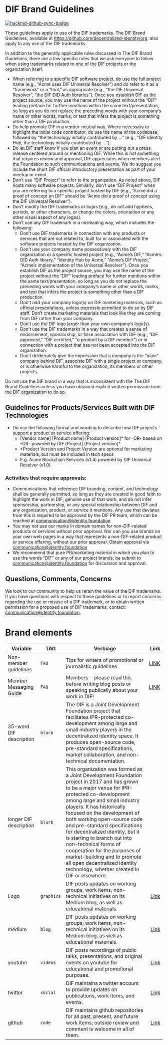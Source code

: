 # DIF Brand Guidelines

[![hackmd-github-sync-badge](https://hackmd.io/MckRh3neR5ON93yJvdkQaQ/badge)](https://hackmd.io/MckRh3neR5ON93yJvdkQaQ)




These guidelines apply to use of the DIF trademarks.  The DIF Brand Guidelines, available at https://github.com/decentralized-identity/org, also apply to any use of the DIF trademarks.

In addition to the generally applicable rules discussed in The DIF Brand Guidelines, there are a few specific rules that we ask everyone to follow when using trademarks related to one of the DIF projects or the organization itself.

* When referring to a specific DIF software project, do use the full project name (e.g., “Acme uses DIF Universal Resolver”) and do refer to it as a “framework” or a “tool,” as appropriate (e.g., “the DIF Universal Resolver”, “the DIF DID Auth libraries”). Once you establish DIF as the project source, you may use the name of the project without the “DIF” leading preface for further mentions within the same text/presentation, so long as you do not replace the preceding words with your company’s name or other words, marks, or text that infers the project is something other than a DIF production.
* Do help promote DIF in a vendor-neutral way.  Where necessary to highlight the initial code contributor, do use the name of the codebase followed by “the technology initially contributed by …” (e.g., “DIF Identity Hub, the technology initially contributed by …”).
* Do let DIF staff know if you plan an event or are putting out a press release centered around or mentioning DIF. While this is not something that requires review and approval, DIF appreciates when members alert the Foundation to such communications and events. We do suggest you include the short DIF official introductory presentation as part of your meetup or event.
* Don’t use “DIF Project” to refer to the organization.  As noted above, DIF hosts many software projects.  Similarly, don’t use “DIF Project” when you are referring to a specific project hosted by DIF (e.g., “Acme did a proof of concept on DIF” should be “Acme did a proof of concept using the DIF Universal Resolver”).
* Don’t modify the DIF trademarks or logos (e.g., do not add hyphens, periods, or other characters, or change the colors, orientation or any other visual aspect of any logos).
* Don’t use any DIF trademark in a misleading way, which includes the following:
   * Don’t use DIF trademarks in connection with any products or services that are not related to, built for or associated with the software projects hosted by the DIF organization.
   * Don’t use your company name possessively with the DIF organization or a specific hosted project (e.g., “Acme’s DIF,” “Acme’s DID Auth library,” “Identity Hub by Acme,” “Acme’s DIF Project,” “Acme’s implementation of the Universal Resolver”). Once you establish DIF as the project source, you may use the name of the project without the “DIF” leading preface for further mentions within the same text/presentation, so long as you do not replace the preceding words with your company’s name or other words, marks, and text that infers the project is something other than a DIF production.
   * Don’t add your company logo(s) on DIF marketing materials, such as official presentations, unless expressly permitted to do so by DIF staff. Don’t create marketing materials that look like they are coming from DIF rather than your company.
   * Don’t use the DIF logo larger than your own company’s logo(s).
   * Don’t use the DIF trademarks in a way that creates a sense of endorsement, sponsorship, or false association with DIF (e.g., “DIF approved,” “DIF certified,” “a product by a DIF member”) or in connection with a project that has not been accepted into the DIF organization.
   * Don’t deliberately give the impression that a company is the “main” company behind DIF, associate DIF with a single project or company, or is otherwise harmful to the organization, its members or other projects.


Do not use the DIF brand in a way that is inconsistent with the The DIF Brand Guidelines unless you have obtained explicit written permission from the DIF organization to do so.

## Guidelines for Products/Services Built with DIF Technologies

* Do use the following format and wording to describe how DIF projects support a product or service offering:
   * [Vendor name] [Product name] [Product version]* for -OR- based on -OR- powered by DIF [Project] [Project version]*
   * *Product Version and Project Version are optional for marketing materials, but must be included in tech specs
   * E.g. Acme Blockchain Services (v1.4) powered by DIF Universal Resolver (v1.0)


### Activities that require approvals:


* Communications that reference DIF branding, content, and technology shall be generally permitted, so long as they are created in good faith to highlight the work in DIF, genuine use of that work, and do not infer sponsorship, partnership, or any special relationship between DIF and any organization, product, or service it mentions. Any use that deviates from this is required to be approved by the DIF PR team, which can be reached at communication@identity.foundation
* You may not use our marks in domain names for non-DIF-related products or services without prior approval. Nor can you use brands on your own web pages in a way that represents a non-DIF-related product or service offering, without our prior approval. Obtain approval via communication@identity.foundation
* We recommend that pure PR/marketing material in which you plan to use the words “DIF” or any of our project brands, be submit to communication@identity.foundation for discussion and approval.


## Questions, Comments, Concerns

We look to our community to help us retain the value of the DIF trademarks.  If you have questions with respect to these guidelines or to report concerns regarding the use or misuse of a DIF trademark, or to obtain written permission for a proposed use of DIF trademarks, contact: communication@identity.foundation.

# Brand elements




Variable | TAG | Verbiage | Link 
---- | --------- | ---------- | ----:
Non-member guidelines | `FAQ`  | Tips for writers of promotional or journalistic guidelines | [LINK](https://www.notion.so/dif/Member-Messaging-Guide-8c7a8dd30b174137a0ec669b947257e4)
Member Messaging Guide | `FAQ`  | Members - please read this before writing blog posts or speaking publically about your work in DIF! | [LINK](https://www.notion.so/dif/Member-Messaging-Guide-8c7a8dd30b174137a0ec669b947257e4)
35-word DIF description | `blurb`  | The DIF is a Joint Development Foundation project that facilitates IPR-protected co-development among large and small industry players in the decentralized identity space. It produces open-source code, pre-standard specifications, market collaboration, and non-technical documentation. |  |
longer DIF description | `blurb`  | This organization was formed as a Joint Development Foundation project in 2017 and has grown to be a major venue for IPR-protected co-development among large and small industry players. It has historically focused on the development of both working open-source code and pre-standard specifications for decentralized identity, but it is starting to branch out into non-technical forms of cooperation for the purposes of market-building and to promote all open decentralized identity technology, whether created in DIF or elsewhere. |  |
Logo | `graphics`  | DIF posts updates on working groups, work items, non-technical initiatives on its Medium blog, as well as educational materials. | [Link](https://github.com/decentralized-identity/org/tree/master/Org%20documents/Brand%20materials/DIF%20Logo) | 
medium  | `blog`  | DIF posts updates on working groups, work items, non-technical initiatives on its Medium blog, as well as educational materials. | [Link](http://bit.ly/DIF_medium_blog) |
youtube  | `videos`  | DIF posts recordings of public talks, presentations, and original events on youtube for educational and promotional purposes. | [Link](http://bit.ly/Dif_youtube_direct) |
twitter  | `social`  | DIF maintains a twitter account to provide updates on publications, work items, and events. | [Link](http://bit.ly/DIF_twitter) |
github  | `code`  | DIF maintains github repositories for all past, present, and future work items; outside review and comment is welcome in all of them. | [Link](http://bit.ly/DIF_github) |

